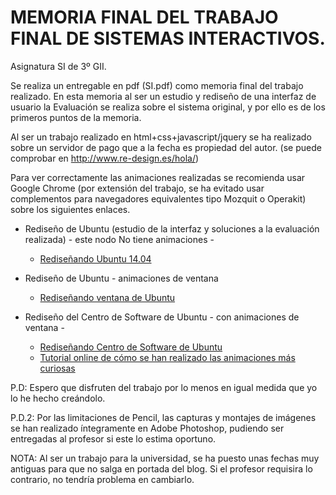 # MEMORIA FINAL DEL TRABAJO FINAL DE SISTEMAS INTERACTIVOS.
Asignatura SI de 3º GII.

Se realiza un entregable en pdf (SI.pdf) como memoria final del trabajo realizado. En esta memoria al ser un estudio y rediseño de una interfaz de usuario la Evaluación se realiza sobre el sistema original, y por ello es de los primeros puntos de la memoria.

Al ser un trabajo realizado en html+css+javascript/jquery se ha realizado sobre un servidor de pago que a la fecha es propiedad del autor. (se puede comprobar en http://www.re-design.es/hola/)

Para ver correctamente las animaciones realizadas se recomienda usar Google Chrome (por extensión del trabajo, se ha evitado usar complementos para navegadores equivalentes tipo Mozquit o Operakit) sobre los siguientes enlaces.

- Rediseño de Ubuntu (estudio de la interfaz y soluciones a la evaluación realizada) - este nodo No tiene animaciones -
     -  [Rediseñando Ubuntu 14.04](http://www.re-design.es/redisenando-ubuntu-14-04-lts/)


- Rediseño de Ubuntu - animaciones de ventana     
    - [Rediseñando ventana de Ubuntu](http://www.re-design.es/redisenando-ubuntu-motion-graphics/)


- Rediseño del Centro de Software de Ubuntu - con animaciones de ventana -
	- [Rediseñando Centro de Software de Ubuntu](http://www.re-design.es/redisenando-ubuntu-centro-de-software-ubuntu/)
	- [Tutorial online de cómo se han realizado las animaciones más curiosas](http://www.re-design.es/tutorial-animaciones-en-ventana/)

P.D: Espero que disfruten del trabajo por lo menos en igual medida que yo lo he hecho creándolo.

P.D.2: Por las limitaciones de Pencil, las capturas y montajes de imágenes se han realizado íntegramente en Adobe Photoshop, pudiendo ser entregadas al profesor si este lo estima oportuno.

NOTA: Al ser un trabajo para la universidad, se ha puesto unas fechas muy antiguas para que no salga en portada del blog. Si el profesor requisira lo contrario, no tendría problema en cambiarlo.
